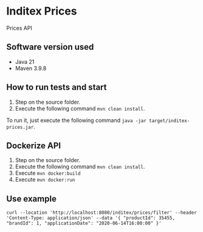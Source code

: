 # Inditex Prices
Prices API

## Software version used
- Java 21
- Maven 3.9.8

## How to run tests and start
1. Step on the source folder.
2. Execute the following command `mvn clean install`.

To run it, just execute the following command `java -jar target/inditex-prices.jar`.

## Dockerize API
1. Step on the source folder.
2. Execute the following command `mvn clean install`.
3. Execute `mvn docker:build`
4. Execute `mvn docker:run`


## Use example

`curl --location 'http://localhost:8080/inditex/prices/filter'
--header 'Content-Type: application/json'
--data '{
    "productId": 35455,
    "brandId": 1,
    "applicationDate": "2020-06-14T16:00:00"
}'`
